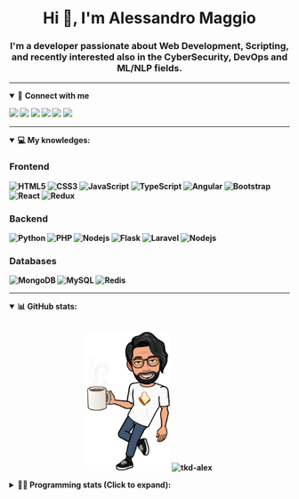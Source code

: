 <h1 align="center">Hi 👋, I'm Alessandro Maggio</h1>
<h3 align="center">I'm a developer passionate about Web Development, Scripting, and recently interested also in the CyberSecurity, DevOps and ML/NLP fields.</h3>

____

<details open>
<summary>🤝 <b>Connect with me<b></summary>

<p align = "center">

[<img src="https://img.shields.io/badge/twitter-1DA1F2.svg?&style=for-the-badge&logo=twitter&logoColor=white" />](https://twitter.com/TkdAxel)
[<img src ="https://img.shields.io/badge/portfolio-web-%23.svg?&style=for-the-badge&logo=&logoColor=white%22">](https://alessandromaggio.it/)
[<img src ="https://img.shields.io/badge/Telegram-1ca0f1.svg?&style=for-the-badge&logo=Telegram&logoColor=white%22&link=https://t.me/TkdAlex">](https://t.me/TkdAlex/)
[<img src="https://img.shields.io/badge/gmail-c14438.svg?&style=for-the-badge&logo=Gmail&logoColor=white&link=mailto:alex.tkd.alex@gmail.com"/>](mailto:alex.tkd.alex@gmail.com)
[<img src="https://img.shields.io/badge/linkedin-0077B5.svg?&style=for-the-badge&logo=linkedin&logoColor=white" />](https://www.linkedin.com/in/aalessandromaggio/)
[<img src = "https://img.shields.io/badge/instagram-E4405F.svg?&style=for-the-badge&logo=instagram&logoColor=white">](https://www.instagram.com/tkd_alex/)
<!--- [![Visits Badge](https://badges.pufler.dev/visits/tkd-alex/tkd-alex?style=for-the-badge&color=blue)](https://github.com/tkd-alex/tkd-alex) -->

</p>

</details>

---

<details open>
<summary>💻 <b>My knowledges</b>: </summary>

### Frontend
![HTML5](https://img.shields.io/badge/-HTML5-E34F26.svg?style=for-the-badge&logo=html5&logoColor=ffffff)
![CSS3](https://img.shields.io/badge/-CSS3-1572B6.svg?style=for-the-badge&logo=css3)
![JavaScript](https://img.shields.io/badge/-JavaScript-282C34?style=for-the-badge&logo=javascript)
![TypeScript](https://img.shields.io/badge/-TypeScript-007ACC?style=for-the-badge&logo=typescript)
![Angular](https://img.shields.io/badge/-Angular-DD0031?style=for-the-badge&logo=angular)
![Bootstrap](https://img.shields.io/badge/-Bootstrap-563D7C.svg?style=for-the-badge&logo=bootstrap)
![React](https://img.shields.io/badge/-React-282C34.svg?style=for-the-badge&logo=react&logoColor=ffffff)
![Redux](https://img.shields.io/badge/-Redux-764ABC.svg?style=for-the-badge&logo=redux)

### Backend
![Python](https://img.shields.io/badge/-Python-3776AB.svg?style=for-the-badge&logo=Python&logoColor=ffffff)
![PHP](https://img.shields.io/badge/-PHP-777BB4.svg?style=for-the-badge&logo=PHP&logoColor=ffffff)
![Nodejs](https://img.shields.io/badge/-Bash-4EAA25.svg?style=for-the-badge&logo=gnu-bash&logoColor=ffffff)
![Flask](https://img.shields.io/badge/-Flask-282C34.svg?style=for-the-badge&logo=flask)
![Laravel](https://img.shields.io/badge/-Laravel-FF2D20.svg?style=for-the-badge&logo=laravel&logoColor=ffffff)
![Nodejs](https://img.shields.io/badge/-Nodejs-339933.svg?style=for-the-badge&logo=Node.js&logoColor=ffffff)

### Databases
![MongoDB](https://img.shields.io/badge/-MongoDB-47A248?style=for-the-badge&logo=mongodb&logoColor=ffffff)
![MySQL](https://img.shields.io/badge/-MySQL-4479A1?style=for-the-badge&logo=mysql&logoColor=ffffff)
![Redis](https://img.shields.io/badge/-Redis-DC382D?style=for-the-badge&logo=Redis&logoColor=ffffff)

</details>

---

<details open>
 <summary>📊 <b>GitHub stats</b>: </summary>

<br>

<p align = "center">
    <img src="https://raw.githubusercontent.com/Tkd-Alex/tkd-alex/master/images/321517cd-ff68-41a7-b0d1-e765680568a7-8b6448d9-c944-4146-b633-adbdd25cb471-v1.png" height="250" />
    <img src="https://github-readme-stats.vercel.app/api?username=tkd-alex&show_icons=true&count_private=true&hide_border=true&line_height=25" alt="tkd-alex">
</p>

</design>

<details>
 <summary>👨‍💻 <b>Programming stats (Click to expand)</b>: </summary>
 
<!--START_SECTION:waka-->
![Code Time](http://img.shields.io/badge/Code%20Time-2%2C524%20hrs%209%20mins-blue)

**I'm an Early 🐤** 

```text
🌞 Morning    182 commits    ████░░░░░░░░░░░░░░░░░░░░░   18.9% 
🌆 Daytime    384 commits    ██████████░░░░░░░░░░░░░░░   39.88% 
🌃 Evening    364 commits    █████████░░░░░░░░░░░░░░░░   37.8% 
🌙 Night      33 commits     ░░░░░░░░░░░░░░░░░░░░░░░░░   3.43%

```
📅 **I'm Most Productive on Wednesday** 

```text
Monday       124 commits    ███░░░░░░░░░░░░░░░░░░░░░░   12.88% 
Tuesday      143 commits    ███░░░░░░░░░░░░░░░░░░░░░░   14.85% 
Wednesday    192 commits    █████░░░░░░░░░░░░░░░░░░░░   19.94% 
Thursday     149 commits    ███░░░░░░░░░░░░░░░░░░░░░░   15.47% 
Friday       168 commits    ████░░░░░░░░░░░░░░░░░░░░░   17.45% 
Saturday     113 commits    ███░░░░░░░░░░░░░░░░░░░░░░   11.73% 
Sunday       74 commits     ██░░░░░░░░░░░░░░░░░░░░░░░   7.68%

```


📊 **This Week I Spent My Time On** 

```text
⌚︎ Time Zone: Europe/Rome

💬 Programming Languages: 
Python                   4 hrs 51 mins       ███████████████████████░░   94.99% 
CSV                      12 mins             █░░░░░░░░░░░░░░░░░░░░░░░░   4.06% 
Other                    1 min               ░░░░░░░░░░░░░░░░░░░░░░░░░   0.43% 
Text                     0 secs              ░░░░░░░░░░░░░░░░░░░░░░░░░   0.25% 
JSON                     0 secs              ░░░░░░░░░░░░░░░░░░░░░░░░░   0.18%

🔥 Editors: 
VS Code                  5 hrs 7 mins        █████████████████████████   100.0%

💻 Operating System: 
Mac                      5 hrs 6 mins        █████████████████████████   99.76% 
Linux                    0 secs              ░░░░░░░░░░░░░░░░░░░░░░░░░   0.24%

```

**I Mostly Code in Python** 

```text
Python                   32 repos            ██████████░░░░░░░░░░░░░░░   41.03% 
JavaScript               13 repos            ████░░░░░░░░░░░░░░░░░░░░░   16.67% 
PHP                      5 repos             █░░░░░░░░░░░░░░░░░░░░░░░░   6.41% 
HTML                     5 repos             █░░░░░░░░░░░░░░░░░░░░░░░░   6.41% 
CSS                      5 repos             █░░░░░░░░░░░░░░░░░░░░░░░░   6.41%

```



 Last Updated on 02/01/2023 06:07:10 UTC
<!--END_SECTION:waka-->

</details>
